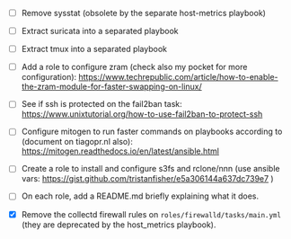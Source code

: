 - [ ] Remove sysstat (obsolete by the separate host-metrics playbook)

- [ ] Extract suricata into a separated playbook

- [ ] Extract tmux into a separated playbook

- [ ] Add a role to configure zram (check also my pocket for more
  configuration):
https://www.techrepublic.com/article/how-to-enable-the-zram-module-for-faster-swapping-on-linux/

- [ ] See if ssh is protected on the fail2ban task:
  https://www.unixtutorial.org/how-to-use-fail2ban-to-protect-ssh

- [ ] Configure mitogen to run faster commands on playbooks according to
  (document on tiagopr.nl also):
https://mitogen.readthedocs.io/en/latest/ansible.html

- [ ] Create a role to install and configure s3fs and rclone/nnn (use ansible
  vars: https://gist.github.com/tristanfisher/e5a306144a637dc739e7 )

- [ ] On each role, add a README.md briefly explaining what it does.

- [x] Remove the collectd firewall rules on `roles/firewalld/tasks/main.yml`
  (they are deprecated by the host_metrics playbook).
